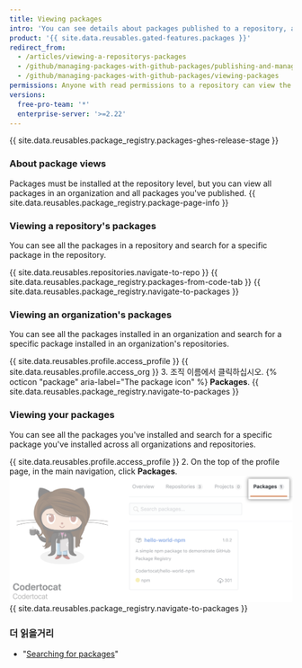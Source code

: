 ```yaml
---
title: Viewing packages
intro: 'You can see details about packages published to a repository, and narrow results by organization or user.'
product: '{{ site.data.reusables.gated-features.packages }}'
redirect_from:
  - /articles/viewing-a-repositorys-packages
  - /github/managing-packages-with-github-packages/publishing-and-managing-packages/viewing-a-repositorys-packages
  - /github/managing-packages-with-github-packages/viewing-packages
permissions: Anyone with read permissions to a repository can view the repository's packages.
versions:
  free-pro-team: '*'
  enterprise-server: '>=2.22'
---
```


{{ site.data.reusables.package_registry.packages-ghes-release-stage }}

### About package views

Packages must be installed at the repository level, but you can view all packages in an organization and all packages you've published. {{ site.data.reusables.package_registry.package-page-info }}

### Viewing a repository's packages

You can see all the packages in a repository and search for a specific package in the repository.

{{ site.data.reusables.repositories.navigate-to-repo }}
{{ site.data.reusables.package_registry.packages-from-code-tab }}
{{ site.data.reusables.package_registry.navigate-to-packages }}

### Viewing an organization's packages

You can see all the packages installed in an organization and search for a specific package installed in an organization's repositories.

{{ site.data.reusables.profile.access_profile }}
{{ site.data.reusables.profile.access_org }}
3. 조직 이름에서 클릭하십시오.
{% octicon "package" aria-label="The package icon" %} **Packages**.
{{ site.data.reusables.package_registry.navigate-to-packages }}

### Viewing your packages

You can see all the packages you've installed and search for a specific package you've installed across all organizations and repositories.

{{ site.data.reusables.profile.access_profile }}
2. On the top of the profile page, in the main navigation, click **Packages**. ![Project tab](/assets/images/help/package-registry/user-packages-tab.png)
{{ site.data.reusables.package_registry.navigate-to-packages }}

### 더 읽을거리

- "[Searching for packages](/github/searching-for-information-on-github/searching-for-packages)"
